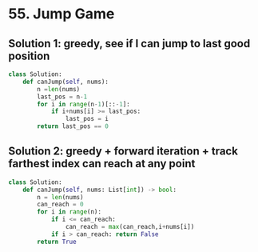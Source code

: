 # 55. Jump Game

## Solution 1: greedy, see if I can jump to last good position

```py
class Solution:
    def canJump(self, nums):
        n =len(nums)
        last_pos = n-1
        for i in range(n-1)[::-1]:
            if i+nums[i] >= last_pos:
                last_pos = i
        return last_pos == 0
```

## Solution 2: greedy + forward iteration + track farthest index can reach at any point

```py
class Solution:
    def canJump(self, nums: List[int]) -> bool:
        n = len(nums)
        can_reach = 0
        for i in range(n):
            if i <= can_reach:
                can_reach = max(can_reach,i+nums[i])
            if i > can_reach: return False
        return True
```